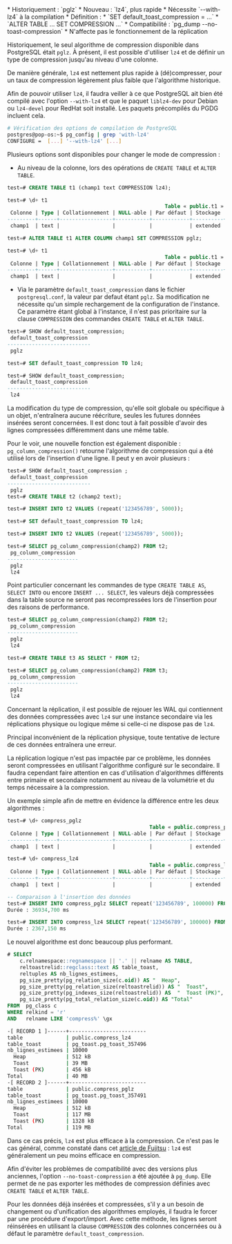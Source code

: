<!--
Les commits sur ce sujet sont :

* https://commitfest.postgresql.org/32/2813/
* https://git.postgresql.org/gitweb/?p=postgresql.git;a=commit;h=bbe0a81db69bd10bd166907c3701492a29aca294

Discussion

* https://gitlab.dalibo.info/formation/workshops/-/issues/111

-->

<div class="slide-content">
* Historiquement : `pglz`
* Nouveau : `lz4`, plus rapide
* Nécessite `--with-lz4` à la compilation
* Définition :
  * `SET default_toast_compression = …`
  * `ALTER TABLE … SET COMPRESSION …`
* Compatibilité : `pg_dump --no-toast-compression`
* N'affecte pas le fonctionnement de la réplication

</div>

<div class="notes">

Historiquement, le seul algorithme de compression disponible dans PostgreSQL était `pglz`. À présent, il est possible d'utiliser `lz4` et de définir un type de compression jusqu'au niveau d'une colonne.

De manière générale, `lz4` est nettement plus rapide à (dé)compresser, pour un taux de
compression légèrement plus faible que l'algorithme historique.

Afin de pouvoir utiliser `lz4`, il faudra veiller à ce que PostgreSQL ait bien été compilé avec l'option `--with-lz4` et que le paquet `liblz4-dev` pour Debian ou `lz4-devel` pour RedHat soit installé. Les paquets précompilés du PGDG incluent cela.

```bash
# Vérification des options de compilation de PostgreSQL
postgres@pop-os:~$ pg_config | grep 'with-lz4'
CONFIGURE =  [...] '--with-lz4' [...]
```

Plusieurs options sont disponibles pour changer le mode de compression :

* Au niveau de la colonne, lors des opérations de `CREATE TABLE` et `ALTER TABLE`.

```sql
test=# CREATE TABLE t1 (champ1 text COMPRESSION lz4);

test=# \d+ t1
                                                   Table « public.t1 »
 Colonne | Type | Collationnement | NULL-able | Par défaut | Stockage | Compression 
---------+------+-----------------+-----------+------------+----------+-------------
 champ1  | text |                 |           |            | extended | lz4         

test=# ALTER TABLE t1 ALTER COLUMN champ1 SET COMPRESSION pglz;

test=# \d+ t1
                                                   Table « public.t1 »
 Colonne | Type | Collationnement | NULL-able | Par défaut | Stockage | Compression 
---------+------+-----------------+-----------+------------+----------+-------------
 champ1  | text |                 |           |            | extended | pglz        

```

* Via le paramètre `default_toast_compression` dans le fichier `postgresql.conf`,
  la valeur par defaut étant `pglz`. Sa modification ne nécessite qu'un simple
  rechargement de la configuration de l'instance. Ce paramètre étant global à
  l'instance, il n'est pas prioritaire sur la clause `COMPRESSION` des commandes
  `CREATE TABLE` et `ALTER TABLE`.

```sql
test=# SHOW default_toast_compression;
 default_toast_compression 
---------------------------
 pglz

test=# SET default_toast_compression TO lz4;

test=# SHOW default_toast_compression;
 default_toast_compression 
---------------------------
 lz4
```

La modification du type de compression, qu'elle soit globale ou spécifique à un objet, n'entraînera aucune réécriture, seules les futures données insérées seront concernées. Il est donc tout à fait possible d'avoir des lignes compressées différemment dans une même table.

Pour le voir, une nouvelle fonction est également disponible : `pg_column_compression()` retourne l'algorithme de compression qui a été utilisé lors de l'insertion d'une ligne. Il peut y en avoir plusieurs :

```sql
test=# SHOW default_toast_compression ;
 default_toast_compression 
---------------------------
 pglz
test=# CREATE TABLE t2 (champ2 text);

test=# INSERT INTO t2 VALUES (repeat('123456789', 5000));

test=# SET default_toast_compression TO lz4;

test=# INSERT INTO t2 VALUES (repeat('123456789', 5000));

test=# SELECT pg_column_compression(champ2) FROM t2;
 pg_column_compression 
-----------------------
 pglz
 lz4
```

Point particulier concernant les commandes de type `CREATE TABLE AS`, `SELECT INTO` ou encore `INSERT ... SELECT`, les valeurs déjà compressées dans la table source ne seront pas recompressées lors de l'insertion pour des raisons de performance.

```sql
test=# SELECT pg_column_compression(champ2) FROM t2;
 pg_column_compression 
-----------------------
 pglz
 lz4

test=# CREATE TABLE t3 AS SELECT * FROM t2;

test=# SELECT pg_column_compression(champ2) FROM t3;
 pg_column_compression 
-----------------------
 pglz
 lz4
```

Concernant la réplication, il est possible de rejouer les WAL qui contiennent des données compressées avec `lz4` sur une instance secondaire via les réplications physique ou logique même si celle-ci ne dispose pas de `lz4`.

Principal inconvénient de la réplication physique, toute tentative de lecture de ces données entraînera une erreur.

La réplication logique n'est pas impactée par ce problème, les données seront compressées en utilisant l'algorithme configuré sur le secondaire. Il faudra cependant faire attention en cas d'utilisation d'algorithmes différents entre primaire et secondaire notamment au niveau de la volumétrie et du temps nécessaire à la compression.

<!-- plutôt théoriques , ces problèmes, si on reste en v14 et paquets du PGDG... -->

Un exemple simple afin de mettre en évidence la différence
entre les deux algorithmes :

```sql
test=# \d+ compress_pglz
                                              Table « public.compress_pglz »
 Colonne | Type | Collationnement | NULL-able | Par défaut | Stockage | Compression 
---------+------+-----------------+-----------+------------+----------+-------------
 champ1  | text |                 |           |            | extended | pglz        

test=# \d+ compress_lz4 
                                              Table « public.compress_lz4 »
 Colonne | Type | Collationnement | NULL-able | Par défaut | Stockage | Compression 
---------+------+-----------------+-----------+------------+----------+-------------
 champ1  | text |                 |           |            | extended | lz4         

-- Comparaison à l'insertion des données
test=# INSERT INTO compress_pglz SELECT repeat('123456789', 100000) FROM generate_series(1,10000);
Durée : 36934,700 ms

test=# INSERT INTO compress_lz4 SELECT repeat('123456789', 100000) FROM generate_series(1,10000);
Durée : 2367,150 ms
```

Le nouvel algorithme est donc beaucoup plus performant.

<!-- requête suivante de module M4 -->
```sql
# SELECT
    c.relnamespace::regnamespace || '.' || relname AS TABLE,
    reltoastrelid::regclass::text AS table_toast,
    reltuples AS nb_lignes_estimees,
    pg_size_pretty(pg_relation_size(c.oid)) AS "  Heap",
    pg_size_pretty(pg_relation_size(reltoastrelid)) AS "  Toast",
    pg_size_pretty(pg_indexes_size(reltoastrelid)) AS  "  Toast (PK)",
    pg_size_pretty(pg_total_relation_size(c.oid)) AS "Total"
FROM  pg_class c
WHERE relkind = 'r'
AND   relname LIKE 'compress%' \gx
```
```sh
-[ RECORD 1 ]------+-------------------------
table              | public.compress_lz4
table_toast        | pg_toast.pg_toast_357496
nb_lignes_estimees | 10000
  Heap             | 512 kB
  Toast            | 39 MB
  Toast (PK)       | 456 kB
Total              | 40 MB
-[ RECORD 2 ]------+-------------------------
table              | public.compress_pglz
table_toast        | pg_toast.pg_toast_357491
nb_lignes_estimees | 10000
  Heap             | 512 kB
  Toast            | 117 MB
  Toast (PK)       | 1328 kB
Total              | 119 MB
```

Dans ce cas précis, `lz4` est plus efficace à la compression. Ce n'est pas le cas
général, comme constaté dans cet [article de Fujitsu](https://www.postgresql.fastware.com/blog/what-is-the-new-lz4-toast-compression-in-postgresql-14) : `lz4` est généralement un peu moins
efficace en compression.
<!--  TODO ? Refaire l'exemple avec la base textes du projet Gutenberg ?
La compression est la même.
create table textes_pglz AS SELECT livre, string_agg (contenu, ' ') AS contenu
FROM (SELECT * FROM textes  ORDER BY livre, ligne) t GROUP BY livre;
-->

Afin d'éviter les problèmes de compatibilité avec des versions plus anciennes, l'option `--no-toast-compression` a été ajoutée à `pg_dump`. Elle permet de ne pas exporter les méthodes de compression définies avec `CREATE TABLE` et `ALTER TABLE`.

Pour les données déjà insérées et compressées, s'il y a un besoin de changement ou d'unification des algorithmes employés, il faudra le forcer par une procédure d'export/import. Avec cette méthode, les lignes seront réinsérées en utilisant la clause `COMPRESSION` des colonnes concernées ou à défaut le paramètre `default_toast_compression`.

<!-- 
D'après le _commit_ de cette nouveauté disponible [ici](https://git.postgresql.org/gitweb/?p=postgresql.git;a=commit;h=bbe0a81db69bd10bd166907c3701492a29aca294), une commande `VACUUM FULL` ou `CLUSTER` devrait permettre de modifier la compression des lignes déjà insérées. Cependant, nous n'avons pas réussi à reproduire ce comportement pendant nos tests.
-->
<!--
Apparemment il faut un UPDATE SET champ1=champ1||''  pour que le champ soit bien dé- 
et re-compressé.
-->

</div>

